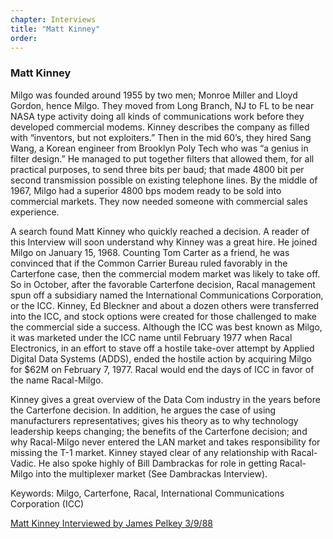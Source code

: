 ```yaml
---
chapter: Interviews
title: "Matt Kinney"
order: 
---
```


### Matt Kinney

Milgo was founded around 1955 by two men; Monroe Miller and Lloyd Gordon, hence Milgo. They moved from Long Branch, NJ to FL to be near NASA type activity doing all kinds of communications work before they developed commercial modems. Kinney describes the company as filled with “inventors, but not exploiters.” Then in the mid 60’s, they hired Sang Wang, a Korean engineer from Brooklyn Poly Tech who was “a genius in filter design.” He managed to put together filters that allowed them, for all practical purposes, to send three bits per baud; that made 4800 bit per second transmission possible on existing telephone lines. By the middle of 1967, Milgo had a superior 4800 bps modem ready to be sold into commercial markets. They now needed someone with commercial sales experience.

A search found Matt Kinney who quickly reached a decision. A reader of this Interview will soon understand why Kinney was a great hire. He joined Milgo on January 15, 1968. Counting Tom Carter as a friend, he was convinced that if the Common Carrier Bureau ruled favorably in the Carterfone case, then the commercial modem market was likely to take off. So in October, after the favorable Carterfone decision, Racal management spun off a subsidiary named the International Communications Corporation, or the ICC. Kinney, Ed Bleckner and about a dozen others were transferred into the ICC, and stock options were created for those challenged to make the commercial side a success. Although the ICC was best known as Milgo, it was marketed under the ICC name until February 1977 when Racal Electronics, in an effort to stave off a hostile take-over attempt by Applied Digital Data Systems (ADDS), ended the hostile action by acquiring Milgo for $62M on February 7, 1977. Racal would end the days of ICC in favor of the name Racal-Milgo.

Kinney gives a great overview of the Data Com industry in the years before the Carterfone decision. In addition, he argues the case of using manufacturers representatives; gives his theory as to why technology leadership keeps changing; the benefits of the Carterfone decision; and why Racal-Milgo never entered the LAN market and takes responsibility for missing the T-1 market. Kinney stayed clear of any relationship with Racal-Vadic. He also spoke highly of Bill Dambrackas for role in getting Racal-Milgo into the multiplexer market (See Dambrackas Interview).

Keywords: Milgo, Carterfone, Racal, International Communications Corporation (ICC)

[Matt Kinney Interviewed by James Pelkey 3/9/88](https://archive.computerhistory.org/resources/access/text/2017/10/102738573-05-01-acc.pdf)
